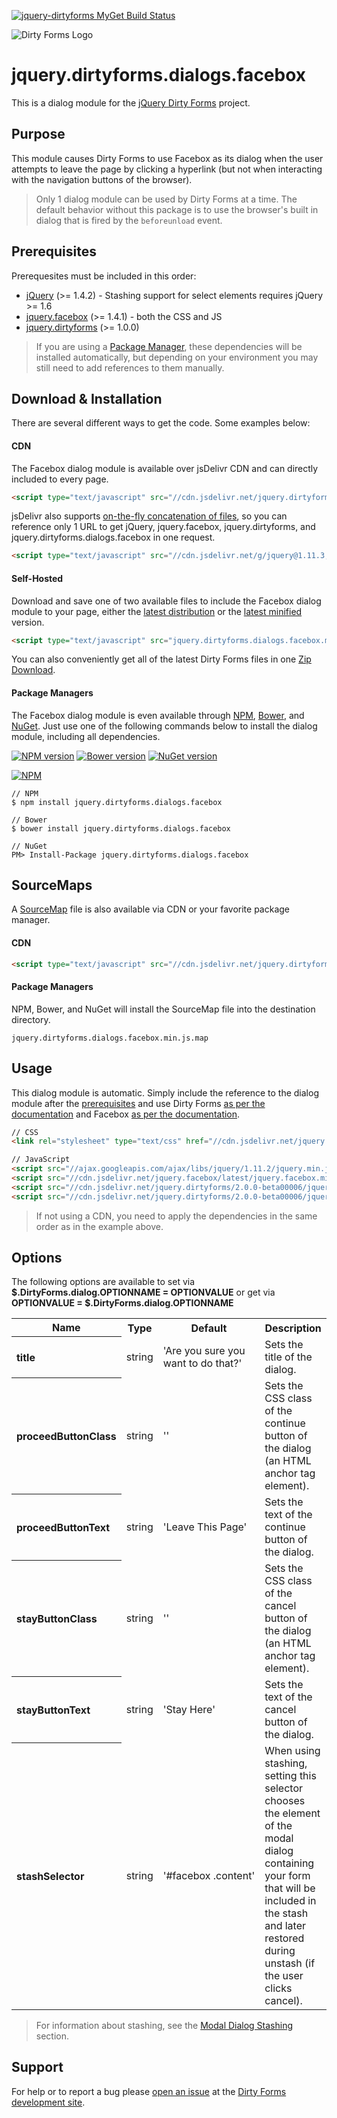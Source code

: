 [![jquery-dirtyforms MyGet Build Status](https://www.myget.org/BuildSource/Badge/jquery-dirtyforms?identifier=193d9dab-a526-484e-8062-9a960322f246)](https://www.myget.org/)

![Dirty Forms Logo](https://raw.githubusercontent.com/snikch/jquery.dirtyforms/master/branding/dirty-forms-logo.png)

# jquery.dirtyforms.dialogs.facebox

This is a dialog module for the [jQuery Dirty Forms](https://github.com/snikch/jquery.dirtyforms) project.

## Purpose

This module causes Dirty Forms to use Facebox as its dialog when the user attempts to leave the page by clicking a hyperlink (but not when interacting with the navigation buttons of the browser).

> Only 1 dialog module can be used by Dirty Forms at a time. The default behavior without this package is to use the browser's built in dialog that is fired by the `beforeunload` event.

## Prerequisites

Prerequesites must be included in this order:

- [jQuery](http://jquery.com) (>= 1.4.2) - Stashing support for select elements requires jQuery >= 1.6
- [jquery.facebox](https://github.com/NightOwl888/facebox) (>= 1.4.1) - both the CSS and JS
- [jquery.dirtyforms](https://github.com/snikch/jquery.dirtyforms) (>= 1.0.0)

> If you are using a [Package Manager](#package-managers), these dependencies will be installed automatically, but depending on your environment you may still need to add references to them manually.

## Download & Installation
There are several different ways to get the code. Some examples below:

#### CDN
The Facebox dialog module is available over jsDelivr CDN and can directly included to every page.
```HTML
<script type="text/javascript" src="//cdn.jsdelivr.net/jquery.dirtyforms/2.0.0-beta00006/jquery.dirtyforms.dialogs.facebox.min.js"></script>
```

jsDelivr also supports [on-the-fly concatenation of files](https://github.com/jsdelivr/jsdelivr#load-multiple-files-with-single-http-request), so you can reference only 1 URL to get jQuery, jquery.facebox, jquery.dirtyforms, and jquery.dirtyforms.dialogs.facebox in one request.
```HTML
<script type="text/javascript" src="//cdn.jsdelivr.net/g/jquery@1.11.3,jquery.facebox,jquery.dirtyforms@2.0.0-beta00006(jquery.dirtyforms.min.js+jquery.dirtyforms.dialogs.facebox.min.js)"></script>
```

#### Self-Hosted
Download and save one of two available files to include the Facebox dialog module to your page, either the [latest distribution](https://raw.githubusercontent.com/NightOwl888/jquery.dirtyforms.dialogs.facebox.dist/master/jquery.dirtyforms.dialogs.facebox.js) or the [latest minified](https://raw.githubusercontent.com/NightOwl888/jquery.dirtyforms.dialogs.facebox.dist/master/jquery.dirtyforms.dialogs.facebox.min.js) version.
```HTML
<script type="text/javascript" src="jquery.dirtyforms.dialogs.facebox.min.js"></script>
```

You can also conveniently get all of the latest Dirty Forms files in one [Zip Download](https://github.com/NightOwl888/jquery.dirtyforms.dist/archive/master.zip).

#### Package Managers
The Facebox dialog module is even available through [NPM](http://npmjs.org), [Bower](http://bower.io), and [NuGet](https://www.nuget.org/). Just use one of the following commands below to install the dialog module, including all dependencies.

[![NPM version](https://badge.fury.io/js/jquery.dirtyforms.dialogs.facebox.svg)](http://www.npmjs.org/package/jquery.dirtyforms.dialogs.facebox)
[![Bower version](https://badge.fury.io/bo/jquery.dirtyforms.dialogs.facebox.svg)](http://bower.io/search/?q=jquery.dirtyforms.dialogs.facebox)
[![NuGet version](https://badge.fury.io/nu/jquery.dirtyforms.dialogs.facebox.svg)](https://www.nuget.org/packages/jquery.dirtyforms.dialogs.facebox/)

[![NPM](https://nodei.co/npm/jquery.dirtyforms.dialogs.facebox.png?compact=true)](https://nodei.co/npm/jquery.dirtyforms.dialogs.facebox/)
```
// NPM
$ npm install jquery.dirtyforms.dialogs.facebox

// Bower
$ bower install jquery.dirtyforms.dialogs.facebox

// NuGet
PM> Install-Package jquery.dirtyforms.dialogs.facebox
```

## SourceMaps

A [SourceMap](https://docs.google.com/document/d/1U1RGAehQwRypUTovF1KRlpiOFze0b-_2gc6fAH0KY0k/edit?hl=en_US&pli=1&pli=1) file is also available via CDN or your favorite package manager.

#### CDN

```HTML
<script type="text/javascript" src="//cdn.jsdelivr.net/jquery.dirtyforms/2.0.0-beta00006/jquery.dirtyforms.dialogs.facebox.min.js.map"></script>
```

#### Package Managers

NPM, Bower, and NuGet will install the SourceMap file into the destination directory.

```
jquery.dirtyforms.dialogs.facebox.min.js.map
```

## Usage

This dialog module is automatic. Simply include the reference to the dialog module after the [prerequisites](#prerequisites) and use Dirty Forms [as per the documentation](https://github.com/snikch/jquery.dirtyforms#usage) and Facebox [as per the documentation](http://github.com/NightOwl888/jquery.facebox).

```HTML
// CSS
<link rel="stylesheet" type="text/css" href="//cdn.jsdelivr.net/jquery.facebox/latest/jquery.facebox.min.css" />

// JavaScript
<script src="//ajax.googleapis.com/ajax/libs/jquery/1.11.2/jquery.min.js" type="text/javascript"></script>
<script src="//cdn.jsdelivr.net/jquery.facebox/latest/jquery.facebox.min.js" type="text/javascript"></script>
<script src="//cdn.jsdelivr.net/jquery.dirtyforms/2.0.0-beta00006/jquery.dirtyforms.min.js" type="text/javascript"></script>
<script src="//cdn.jsdelivr.net/jquery.dirtyforms/2.0.0-beta00006/jquery.dirtyforms.dialogs.facebox.min.js" type="text/javascript"></script>
```

> If not using a CDN, you need to apply the dependencies in the same order as in the example above.

## Options

The following options are available to set via **$.DirtyForms.dialog.OPTIONNAME = OPTIONVALUE** or get via **OPTIONVALUE = $.DirtyForms.dialog.OPTIONNAME**

<table>
	<tr>
		<th>Name</th>
		<th>Type</th>
		<th>Default</th>
		<th>Description</th>
	</tr>
	<tr>
		<th align="left">title</th>
		<td>string</td>
		<td>'Are you sure you want to do that?'</td>
		<td>Sets the title of the dialog.</td>
	</tr>
	<tr>
		<th align="left">proceedButtonClass</th>
		<td>string</td>
		<td nowrap="nowrap">''</td>
		<td>Sets the CSS class of the continue button of the dialog (an HTML anchor tag element).</td>
	</tr>
	<tr>
		<th align="left">proceedButtonText</th>
		<td>string</td>
		<td nowrap="nowrap">'Leave This Page'</td>
		<td>Sets the text of the continue button of the dialog.</td>
	</tr>
	<tr>
		<th align="left">stayButtonClass</th>
		<td>string</td>
		<td nowrap="nowrap">''</td>
		<td>Sets the CSS class of the cancel button of the dialog (an HTML anchor tag element).</td>
	</tr>
	<tr>
		<th align="left">stayButtonText</th>
		<td>string</td>
		<td nowrap="nowrap">'Stay Here'</td>
		<td>Sets the text of the cancel button of the dialog.</td>
	</tr>
	<tr>
		<th align="left">stashSelector</th>
		<td>string</td>
		<td nowrap="nowrap">'#facebox .content'</td>
		<td>When using stashing, setting this selector chooses the element of the modal dialog containing your form that will be included in the stash and later restored during unstash (if the user clicks cancel).</td>
	</tr>
</table>

> For information about stashing, see the [Modal Dialog Stashing](https://github.com/snikch/jquery.dirtyforms#modal-dialog-stashing) section.


## Support

For help or to report a bug please [open an issue](https://github.com/snikch/jquery.dirtyforms/issues/new) at the [Dirty Forms development site](https://github.com/snikch/jquery.dirtyforms/).
